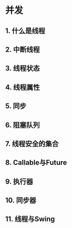 # 并发

## 1. 什么是线程

## 2. 中断线程

## 3. 线程状态

## 4. 线程属性

## 5. 同步

## 6. 阻塞队列

## 7. 线程安全的集合

## 8. Callable与Future

## 9. 执行器

## 10. 同步器

## 11. 线程与Swing